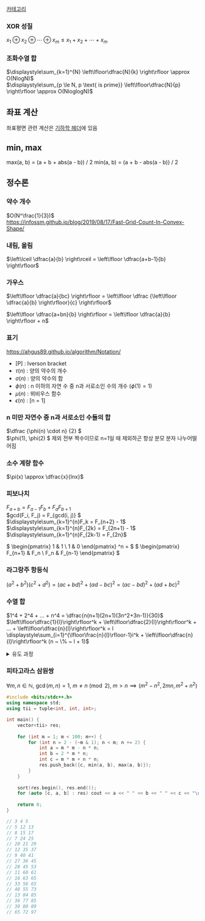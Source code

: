 [카테고리](/README.md)
### XOR 성질
$x_1 \oplus x_2 \oplus \cdots \oplus x_m \le x_1 + x_2 + \cdots + x_m$

### 조화수열 합
$\displaystyle\sum_{k=1}^{N} \left\lfloor\dfrac{N}{k} \right\rfloor \approx O(NlogN)$   
$\displaystyle\sum_{p \le N, p \text{ is prime}} \left\lfloor\dfrac{N}{p} \right\rfloor \approx O(NloglogN)$

## 좌표 계산
좌표평면 관련 계산은 [기하학 헤더](/기하학/Geometry%20Header.md)에 있음

## min, max
max(a, b) = (a + b + abs(a - b)) / 2
min(a, b) = (a + b - abs(a - b)) / 2

## 정수론
### 약수 개수
$O(N^\frac{1}{3})$   
https://infossm.github.io/blog/2019/08/17/Fast-Grid-Count-In-Convex-Shape/   

### 내림, 올림
$\left\lceil \dfrac{a}{b} \right\rceil = \left\lfloor \dfrac{a+b-1}{b} \right\rfloor$   

### 가우스
$\left\lfloor \dfrac{a}{bc} \right\rfloor = \left\lfloor \dfrac {\left\lfloor \dfrac{a}{b} \right\rfloor}{c} \right\rfloor$   

$\left\lfloor \dfrac{a+bn}{b} \right\rfloor = \left\lfloor \dfrac{a}{b} \right\rfloor + n$   

### 표기
https://ahgus89.github.io/algorithm/Notation/   
- \[P\] : Iverson bracket
- $\tau(n)$ : 양의 약수의 개수
- $\sigma(n)$ : 양의 약수의 합
- $\phi(n)$ : n 이하의 자연 수 중 n과 서로소인 수의 개수 ($\phi(1) = 1$)
- $\mu(n)$ : 뫼비우스 함수
- $\epsilon(n)$ : [n = 1]

### n 미만 자연수 중 n과 서로소인 수들의 합
$\dfrac {\phi(n) \cdot n} {2} $   
$\phi(1), \phi(2) $ 제외 전부 짝수이므로 n=1일 때 제외하곤 항상 분모 분자 나누어떨어짐   

### 소수 계량 함수
$\pi(x) \approx \dfrac{x}{lnx}$

### 피보나치
$F_{a+b} = F_{a-1}F_{b} + F_{a}F_{b+1}$   
$gcd(F_i, F_j) = F_{gcd(i, j)} $   
$\displaystyle\sum_{k=1}^{n}F_k = F_{n+2} - 1$   
$\displaystyle\sum_{k=1}^{n}F_{2k} = F_{2n+1} - 1$   
$\displaystyle\sum_{k=1}^{n}F_{2k-1} = F_{2n}$   

$
\begin{pmatrix}
1 & 1 \\
1 & 0
\end{pmatrix} ^n = 
$
$
\begin{pmatrix}
F_{n+1} & F_n \\
F_n & F_{n-1}
\end{pmatrix}
$

### 라그랑주 항등식
$(a^2 + b^2)(c^2 + d^2) = (ac + bd)^2 + (ad - bc)^2 = (ac - bd)^2 + (ad + bc)^2$

### 수열 합
$1^4 + 2^4 + ... + n^4 = \dfrac{n(n+1)(2n+1)(3n^2+3n-1)}{30}$   
$\left\lfloor\dfrac{1}{l}\right\rfloor^k + \left\lfloor\dfrac{2}{l}\right\rfloor^k + ... + \left\lfloor\dfrac{n}{l}\right\rfloor^k = l \displaystyle\sum_{i=1}^{\lfloor\frac{n}{l}\rfloor-1}i^k + \left\lfloor\dfrac{n}{l}\right\rfloor^k (n ~ \% ~ l + 1)$   

<details>
<summary>유도 과정</summary>

> $= \left\lfloor\dfrac{l}{l}\right\rfloor^k + \left\lfloor\dfrac{l+1}{l}\right\rfloor^k + ... + \left\lfloor\dfrac{l+(l-1)}{l}\right\rfloor^k$   
> 
> $+ \left\lfloor\dfrac{2l}{l}\right\rfloor^k + ... + \left\lfloor\dfrac{2l+(l-1)}{l}\right\rfloor^k$   
> 
> $+~~\vdots$      
> 
> $+ \left\lfloor\dfrac{(\lfloor\frac{n}{l}\rfloor - 1)l}{l}\right\rfloor^k + ... + \left\lfloor\dfrac{(\lfloor\frac{n}{l}\rfloor - 1)l+(l-1)}{l}\right\rfloor^k$   
> 
> $+\left\lfloor\dfrac{\lfloor\frac{n}{l}\rfloor l}{l}\right\rfloor^k + ... + \left\lfloor\dfrac{n}{l}\right\rfloor^k$   
> 
> $= l\left(1^k + 2^k + ... + \left(\left\lfloor\dfrac{n}{l}\right\rfloor - 1\right)^k\right) + \left\lfloor\dfrac{n}{l}\right\rfloor^k \left( n - \left\lfloor\dfrac{n}{l}\right\rfloor l + 1 \right)$   
</details>

### 피타고라스 삼원쌍
$\forall m, n \in \mathbb{N}, \ \gcd(m, n) = 1, \ m \neq n \pmod{2}, \ m > n \implies \left( m^2 - n^2, 2mn, m^2 + n^2 \right)$

```cpp
#include <bits/stdc++.h>
using namespace std;
using tii = tuple<int, int, int>;

int main() {
    vector<tii> res;
    
    for (int m = 1; m < 100; m++) {
        for (int n = 2 - (~m & 1); n < m; n += 2) {
            int a = m * m - n * n;
            int b = 2 * m * n;
            int c = m * m + n * n;
            res.push_back({c, min(a, b), max(a, b)});
        }
    }
    
    sort(res.begin(), res.end());
    for (auto [c, a, b] : res) cout << a << " " << b << " " << c << "\n";
    
    return 0;
}

// 3 4 5
// 5 12 13
// 8 15 17
// 7 24 25
// 20 21 29
// 12 35 37
// 9 40 41
// 27 36 45
// 28 45 53
// 11 60 61
// 16 63 65
// 33 56 65
// 48 55 73
// 13 84 85
// 36 77 85
// 39 80 89
// 65 72 97
```